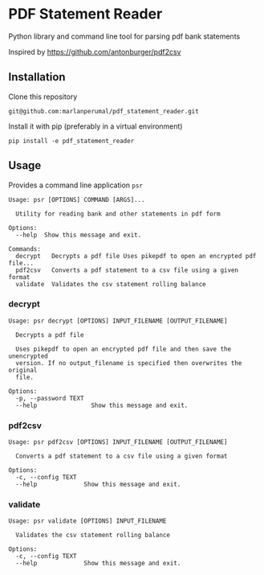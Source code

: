 # PDF Statement Reader
Python library and command line tool for parsing pdf bank statements

Inspired by https://github.com/antonburger/pdf2csv

## Installation

Clone this repository

```
git@github.com:marlanperumal/pdf_statement_reader.git
```

Install it with pip (preferably in a virtual environment)

```
pip install -e pdf_statement_reader
```

## Usage

Provides a command line application `psr`

```
Usage: psr [OPTIONS] COMMAND [ARGS]...

  Utility for reading bank and other statements in pdf form

Options:
  --help  Show this message and exit.

Commands:
  decrypt   Decrypts a pdf file Uses pikepdf to open an encrypted pdf file...
  pdf2csv   Converts a pdf statement to a csv file using a given format
  validate  Validates the csv statement rolling balance
```

### decrypt

```
Usage: psr decrypt [OPTIONS] INPUT_FILENAME [OUTPUT_FILENAME]

  Decrypts a pdf file

  Uses pikepdf to open an encrypted pdf file and then save the unencrypted
  version. If no output_filename is specified then overwrites the original
  file.

Options:
  -p, --password TEXT
  --help               Show this message and exit.
```

### pdf2csv

```
Usage: psr pdf2csv [OPTIONS] INPUT_FILENAME [OUTPUT_FILENAME]

  Converts a pdf statement to a csv file using a given format

Options:
  -c, --config TEXT
  --help             Show this message and exit.
```

### validate

```
Usage: psr validate [OPTIONS] INPUT_FILENAME

  Validates the csv statement rolling balance

Options:
  -c, --config TEXT
  --help             Show this message and exit.
```
